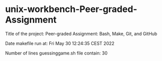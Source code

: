 # unix-workbench-Peer-graded-Assignment
Title of the project: Peer-graded Assignment: Bash, Make, Git, and GitHub

Date makefile run at: Fri May 30 12:24:35 CEST 2022

Number of lines guessinggame.sh file contain: 30
